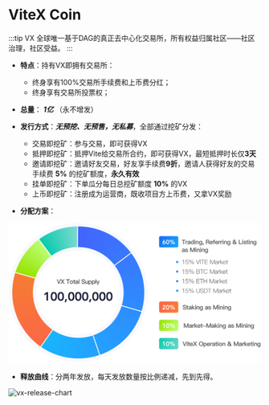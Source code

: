 # ViteX Coin

:::tip VX
全球唯一基于DAG的真正去中心化交易所，所有权益归属社区——社区治理，社区受益。
:::

* **特点**：持有VX即拥有交易所：
  * 终身享有100%交易所手续费和上币费分红；
  * 终身享有交易所投票权；
* **总量**：  ***1亿*** （永不增发）
* **发行方式**：***无预挖、无预售，无私募***，全部通过挖矿分发：
  * 交易即挖矿：参与交易，即可获得VX
  * 抵押即挖矿：抵押Vite给交易所合约，即可获得VX，最短抵押时长仅**3天**
  * 邀请即挖矿：邀请好友交易，好友享手续费**9折**，邀请人获得好友的交易手续费 **5%** 的挖矿额度，**永久有效**
  * 挂单即挖矿：下单瓜分每日总挖矿额度 **10%** 的VX
  * 上币即挖矿：注册成为运营商，既收项目方上币费，又拿VX奖励
  
* **分配方案**：
  
![vx-supply-chart](../../../assets/images/vx-supply.jpg) 
  
* **释放曲线**：分两年发放，每天发放数量按比例递减，先到先得。

![vx-release-chart](https://forum.vite.net/assets/uploads/files/1567510383257-vx_release_chart.jpg) 
